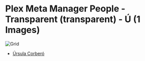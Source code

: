 # Plex Meta Manager People - Transparent (transparent) - Ú (1 Images)
![Grid](grid.jpg)

* [Úrsula Corberó](https://raw.githubusercontent.com/meisnate12/Plex-Meta-Manager-People-transparent/master/Ú/Images/%C3%9Arsula%20Corber%C3%B3.png)